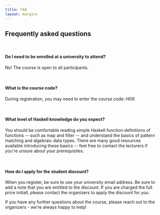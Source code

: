 ```yaml
---
title: FAQ
layout: margins
---
```


## Frequently asked questions

<br>

#### Do I need to be enrolled at a university to attend?

No! The course is open to all participants. 

<br>

#### What is the course code?

During registration, you may need to enter the course code: *H09*.

<br>

#### What level of Haskell knowledge do you expect?

You should be comfortable reading simple Haskell function definitions
of functions -- such as map and filter -- and understand the basics of
pattern matching and algebraic data types. There are many good
resources available introducing these basics -- feel free to contact
the lecturers if you're unsure about your prerequisites.

<br>

#### How do I apply for the student discount?

When you register, be sure to use your university email address. Be sure
to add a note that you are entitled to the discount. If you are charged
the full price initiall, please contact the organizers to apply the
discount for you.



If you have any further questions about the course, please reach out
to the organizers - we're always happy to help!
